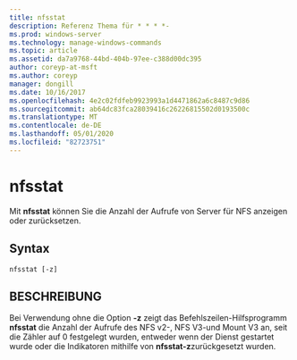 ```yaml
---
title: nfsstat
description: Referenz Thema für * * * *-
ms.prod: windows-server
ms.technology: manage-windows-commands
ms.topic: article
ms.assetid: da7a9768-44bd-404b-97ee-c388d00dc395
author: coreyp-at-msft
ms.author: coreyp
manager: dongill
ms.date: 10/16/2017
ms.openlocfilehash: 4e2c02fdfeb9923993a1d4471862a6c8487c9d86
ms.sourcegitcommit: ab64dc83fca28039416c26226815502d0193500c
ms.translationtype: MT
ms.contentlocale: de-DE
ms.lasthandoff: 05/01/2020
ms.locfileid: "82723751"
---
```

# <a name="nfsstat"></a>nfsstat



Mit **nfsstat** können Sie die Anzahl der Aufrufe von Server für NFS anzeigen oder zurücksetzen.

## <a name="syntax"></a>Syntax

```
nfsstat [-z]
```

## <a name="description"></a>BESCHREIBUNG

Bei Verwendung ohne die Option **-z** zeigt das Befehlszeilen-Hilfsprogramm **nfsstat** die Anzahl der Aufrufe des NFS v2-, NFS V3-und Mount V3 an, seit die Zähler auf 0 festgelegt wurden, entweder wenn der Dienst gestartet wurde oder die Indikatoren mithilfe von **nfsstat-z**zurückgesetzt wurden.
